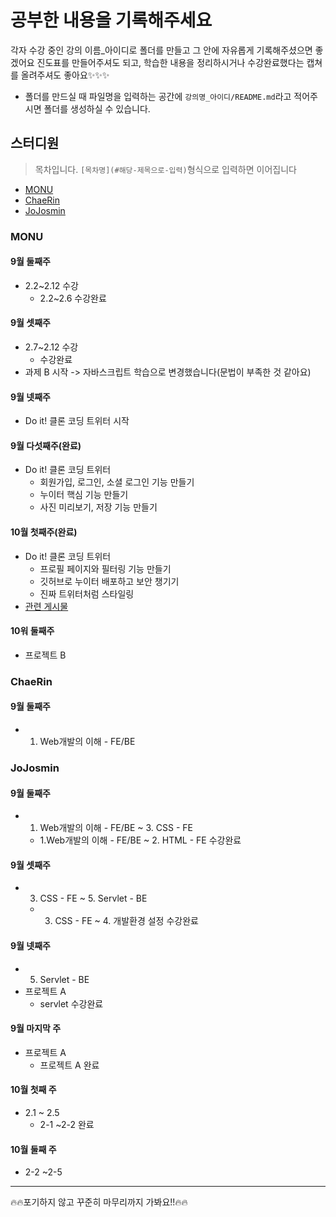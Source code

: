 # 공부한 내용을 기록해주세요
각자 수강 중인 강의 이름_아이디로 폴더를 만들고 그 안에 자유롭게 기록해주셨으면 좋겠어요
진도표를 만들어주셔도 되고, 학습한 내용을 정리하시거나 수강완료했다는 캡쳐를 올려주셔도 좋아요✨✨✨
* 폴더를 만드실 때 파일명을 입력하는 공간에 `강의명_아이디/README.md`라고 적어주시면 폴더를 생성하실 수 있습니다.
## 스터디원
> 목차입니다. `[목차명](#해당-제목으로-입력)`형식으로 입력하면 이어집니다
* [MONU](#monu)
* [ChaeRin](#ChaeRin)
* [JoJosmin](#JoJosmin)

### MONU
#### 9월 둘째주
* 2.2~2.12 수강
  * 2.2~2.6 수강완료
 
#### 9월 셋째주
* 2.7~2.12 수강
    * 수강완료
* 과제 B 시작 -> 자바스크립트 학습으로 변경했습니다(문법이 부족한 것 같아요)

#### 9월 넷째주
* Do it! 클론 코딩 트위터 시작

#### 9월 다섯째주(완료)
* Do it! 클론 코딩 트위터 
    * 회원가입, 로그인, 소셜 로그인 기능 만들기
    * 누이터 핵심 기능 만들기
    * 사진 미리보기, 저장 기능 만들기

#### 10월 첫째주(완료)
* Do it! 클론 코딩 트위터
    * 프로필 페이지와 필터링 기능 만들기
    * 깃허브로 누이터 배포하고 보안 챙기기
    * 진짜 트위터처럼 스타일링
* <a href="https://kimdahui42.github.io/%ED%8A%B8%EC%9C%84%ED%84%B0-%ED%81%B4%EB%A1%A0-%EC%BD%94%EB%94%A9/">관련 게시물</a>

#### 10워 둘째주
* 프로젝트 B
  
### ChaeRin
#### 9월 둘째주
* 1. Web개발의 이해 - FE/BE

### JoJosmin
#### 9월 둘째주
* 1. Web개발의 이해 - FE/BE ~ 3. CSS - FE
  * 1.Web개발의 이해 - FE/BE ~ 2. HTML - FE 수강완료

#### 9월 셋째주
* 3. CSS - FE ~ 5. Servlet - BE
  * 3. CSS - FE ~ 4. 개발환경 설정 수강완료

#### 9월 넷째주
* 5. Servlet - BE 
* 프로젝트 A
  * servlet 수강완료

#### 9월 마지막 주
* 프로젝트 A
  * 프로젝트 A 완료
  
#### 10월 첫째 주
* 2.1 ~ 2.5
  * 2-1 ~2-2 완료

#### 10월 둘째 주
* 2-2 ~2-5

***
🔥🔥포기하지 않고 꾸준히 마무리까지 가봐요!!🔥🔥
